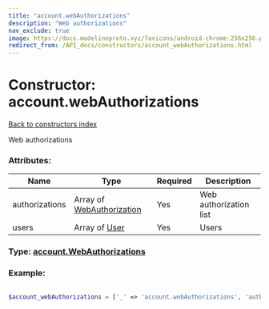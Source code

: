 ```yaml
---
title: "account.webAuthorizations"
description: "Web authorizations"
nav_exclude: true
image: https://docs.madelineproto.xyz/favicons/android-chrome-256x256.png
redirect_from: /API_docs/constructors/account_webAuthorizations.html
---
```

# Constructor: account.webAuthorizations  
[Back to constructors index](/API_docs/constructors/index.html)



Web authorizations

### Attributes:

| Name     |    Type       | Required | Description |
|----------|---------------|----------|-------------|
|authorizations|Array of [WebAuthorization](/API_docs/types/WebAuthorization.html) | Yes|Web authorization list|
|users|Array of [User](/API_docs/types/User.html) | Yes|Users|



### Type: [account.WebAuthorizations](/API_docs/types/account.WebAuthorizations.html)


### Example:

```php

$account_webAuthorizations = ['_' => 'account.webAuthorizations', 'authorizations' => [WebAuthorization, WebAuthorization], 'users' => [User, User]];
```  
